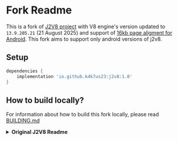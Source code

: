 Fork Readme
====

This is a fork of [J2V8 project](https://github.com/eclipsesource/J2V8) with V8 engine's version updated to `13.9.205.21` (21 August 2025) and support of [16kb page aligment for Android](https://developer.android.com/guide/practices/page-sizes). This fork aims to support only android versions of j2v8.


## Setup

```groovy
dependencies {
    implementation 'io.github.k4k7us23:j2v8:1.0'
}
```

## How to build locally?

For information about how to build this fork locally, please read [BUILDING.md](BUILDING.md) 

<details>
	<summary><strong>Original J2V8 Readme</strong></summary>


J2V8
====

![Build Status](https://github.com/eclipsesource/J2V8/workflows/Build%20J2V8/badge.svg)
[![Maven Central](https://img.shields.io/maven-central/v/com.eclipsesource.j2v8/j2v8.svg)](http://search.maven.org/#search%7Cga%7C1%7Cg%3A%22com.eclipsesource.j2v8%22)

J2V8 is a set of Java bindings for V8. J2V8 focuses on performance and tight integration with V8. It also takes a 'primitive first' approach, meaning that if a value can be accessed as a primitive, then it should be. This forces a more static type system between the JS and Java code, but it also improves the performance since intermediate Objects are not created.

We developed J2V8 as a high performance engine for our multi-platform mobile toolkit [tabris.js](https://tabrisjs.com) and it is a great choice for executing JavaScript on Android devices.

Building J2V8
=============
Building J2V8 requires building both the native parts and the Java library (.jar/.aar file). To build the native parts we first build V8 as a monolithic library and then statically link J2V8 to that. The Java parts are built with maven/gradle.

J2V8 uses a cross-platform, cross-compiling build-system written in Python.

For any further build instructions & details please read [BUILDING.md](https://github.com/eclipsesource/J2V8/blob/master/BUILDING.md)

Tutorials
==========
 * [Getting Started With J2V8](https://eclipsesource.com/blogs/tutorials/getting-started-with-j2v8/)
 * [Registering Java Callbacks with J2V8](http://eclipsesource.com/blogs/2015/06/06/registering-java-callbacks-with-j2v8/)
 * [Implementing WebWorkers with J2V8](http://eclipsesource.com/blogs/2015/05/28/implementing-webworkers-with-j2v8/)
 * [Multithreaded JavaScript with J2V8](http://eclipsesource.com/blogs/2015/05/12/multithreaded-javascript-with-j2v8/)
 * [Using J2V8 with Heroku](http://eclipsesource.com/blogs/2015/06/04/using-j2v8-with-heroku/)

Articles
========
 * [Announcing J2V8 4](http://eclipsesource.com/blogs/2016/07/20/announcing-j2v8-4/)
 * [Running Node.js on the JVM](http://eclipsesource.com/blogs/2016/07/20/running-node-js-on-the-jvm/)
 * [Shipping J2V8 as an AAR](http://eclipsesource.com/blogs/2015/11/04/shipping-j2v8-as-an-aar/)
 * [Announcing J2V8 3.0](http://eclipsesource.com/blogs/2015/07/08/j2v8-3-0-released/)
 * [J2V8 2.2 New and Noteworthy](http://eclipsesource.com/blogs/2015/04/23/j2v8-2-2-new-and-noteworthy/)
 * [Announcing J2V8 2.0](http://eclipsesource.com/blogs/2015/02/25/announcing-j2v8-2-0/)
 * [Highly Efficient Java & JavaScript Integration](http://eclipsesource.com/blogs/2014/11/17/highly-efficient-java-javascript-integration/)
 * [React.js SSR with J2V8](https://ebaytech.berlin/react-js-server-side-rendering-with-j2v8-b9ced07888fb)

Presentations
=============
 * [J2V8 A Highly Efficient JS Runtime For Java](https://www.eclipsecon.org/na2015/session/j2v8-highly-efficient-js-runtime-java)
 * [Running JavaScript Efficiently in a Java World](http://www.slideshare.net/irbull/enter-js)

Other Resources
===============
Here is a list of articles I've written on J2V8 [http://eclipsesource.com/blogs/tag/j2v8/](http://eclipsesource.com/blogs/tag/j2v8/).

Who is using J2V8?
========

Here are some projects that use J2V8:
* [tabris.js](https://tabrisjs.com)
* [tern.java](https://github.com/angelozerr/tern.java)
* [PlantUML](http://plantuml.com/)
* [jooby](http://jooby.org/doc/assets)
* [Alicorn](http://alicorn.io)

License
=====
The code is published under the terms of the [Eclipse Public License, version 1.0](http://www.eclipse.org/legal/epl-v10.html).

</details>



